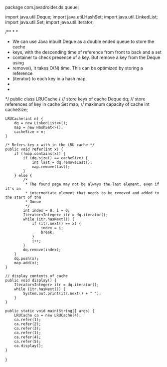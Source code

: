 package com.javadroider.ds.queue;

import java.util.Deque;
import java.util.HashSet;
import java.util.LinkedList;
import java.util.Set;
import java.util.Iterator;

/**
 * 
 * 
 * We can use Java inbuilt Deque as a double ended queue to store the cache
 * keys, with the descending time of reference from front to back and a set
 * container to check presence of a key. But remove a key from the Deque using
 * remove(), it takes O(N) time. This can be optimized by storing a reference
 * (iterator) to each key in a hash map.
 * 
 *
 */
public class LRUCache {
	// store keys of cache
	Deque<Integer> dq;
	// store references of key in cache
	Set<Integer> map;
	// maximum capacity of cache
	int cacheSize;

	LRUCache(int n) {
		dq = new LinkedList<>();
		map = new HashSet<>();
		cacheSize = n;
	}

	/* Refers key x with in the LRU cache */
	public void refer(int x) {
		if (!map.contains(x)) {
			if (dq.size() == cacheSize) {
				int last = dq.removeLast();
				map.remove(last);
			}
		} else {
			/*
			 * The found page may not be always the last element, even if it's an
			 * intermediate element that needs to be removed and added to the start of the
			 * Queue
			 */
			int index = 0, i = 0;
			Iterator<Integer> itr = dq.iterator();
			while (itr.hasNext()) {
				if (itr.next() == x) {
					index = i;
					break;
				}
				i++;
			}
			dq.remove(index);
		}
		dq.push(x);
		map.add(x);
	}

	// display contents of cache
	public void display() {
		Iterator<Integer> itr = dq.iterator();
		while (itr.hasNext()) {
			System.out.print(itr.next() + " ");
		}
	}

	public static void main(String[] args) {
		LRUCache ca = new LRUCache(4);
		ca.refer(1);
		ca.refer(2);
		ca.refer(3);
		ca.refer(1);
		ca.refer(4);
		ca.refer(5);
		ca.display();
	}
}
